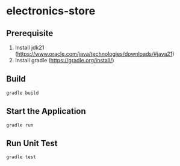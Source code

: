 # electronics-store

## Prerequisite

1. Install jdk21 (https://www.oracle.com/java/technologies/downloads/#java21)
2. Install gradle (https://gradle.org/install/)

## Build

`gradle build`

## Start the Application

`gradle run`

## Run Unit Test

`gradle test`